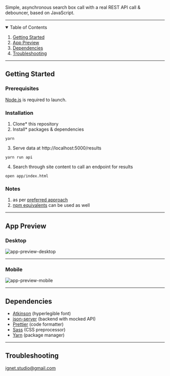 Simple, asynchronous search box call with a real REST API call & debouncer, based on JavaScript.

---

<details open="open">
  <summary>Table of Contents</summary>
  <ol>
    <li><a href="#getting-started">Getting Started</a></li>
    <li><a href="#app-preview">App Preview</a></li>
    <li><a href="#dependencies">Dependencies</a></li>
    <li><a href="#troubleshooting">Troubleshooting</a></li>
  </ol>
</details>

---

## Getting Started

### Prerequisites

[Node.js](https://nodejs.org/en/) is required to launch.

### Installation

1. Clone* this repository
2. Install* packages & dependencies

`yarn`

3. Serve data at http://localhost:5000/results

`yarn run api`

4. Search through site content to call an endpoint for results

`open app/index.html`

### Notes

1. as per [preferred approach](https://docs.github.com/en/github/creating-cloning-and-archiving-repositories/cloning-a-repository)
2. [npm equivalents](https://classic.yarnpkg.com/en/docs/migrating-from-npm/#toc-cli-commands-comparison) can be used as well

---
## App Preview
### Desktop
![app-preview-desktop](https://ignet.h2g.pl/img/desktop-app-preview.gif)

---
### Mobile

![app-preview-mobile](https://ignet.h2g.pl/img/mobile-app-preview.gif)

---
## Dependencies

- [Atkinson](https://brailleinstitute.org/freefont) (hyperlegible font)
- [json-server](https://www.npmjs.com/package/json-server) (backend with mocked API)
- [Prettier](https://prettier.io/) (code formatter)
- [Sass](https://sass-lang.com/) (CSS preprocessor)
- [Yarn](https://yarnpkg.com/) (package manager)

---
## Troubleshooting

ignet.studio@gmail.com
